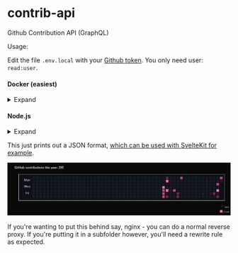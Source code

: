 # contrib-api
Github Contribution API (GraphQL)


Usage:


Edit the file `.env.local` with your [Github token](https://github.com/settings/tokens). You only need user: `read:user`.
#### Docker (easiest)

<details>
  <summary>Expand</summary>
  
`docker build -t githubcontribapi .`

`docker run -d --restart unless-stopped -p 3000:3000 githubcontribapi`

`http://yourip:3000/api/contrib?userName=yourusername`

</details>

#### Node.js

<details>
  <summary>Expand</summary>
  Requires Node.js 16

  `npm i`
  
  `npm run dev --host`

  `http://yourip:3000/api/contrib?userName=yourusername`
  </details>

This just prints out a JSON format, [which can be used with SvelteKit for example](https://github.com/cnoid/svelte-github-contrib).

![image](https://github.com/cnoid/svelte-github-contrib/blob/abcc48695215c51e0b95e378c383155a17a474b3/contrib-api-customizable.png)



If you're wanting to put this behind say, nginx - you can do a normal reverse proxy. If you're putting it in a subfolder however, you'll need a rewrite rule as expected.
